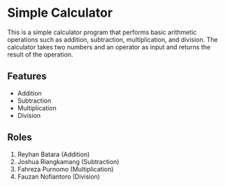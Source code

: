 # Simple Calculator
This is a simple calculator program that performs basic arithmetic operations such as addition, subtraction, multiplication, and division. The calculator takes two numbers and an operator as input and returns the result of the operation.
## Features
- Addition
- Subtraction
- Multiplication
- Division
## Roles
1. Reyhan Batara (Addition)
2. Joshua Riangkamang (Subtraction)
3. Fahreza Purnomo (Multiplication)
4. Fauzan Nofiantoro (Division)

